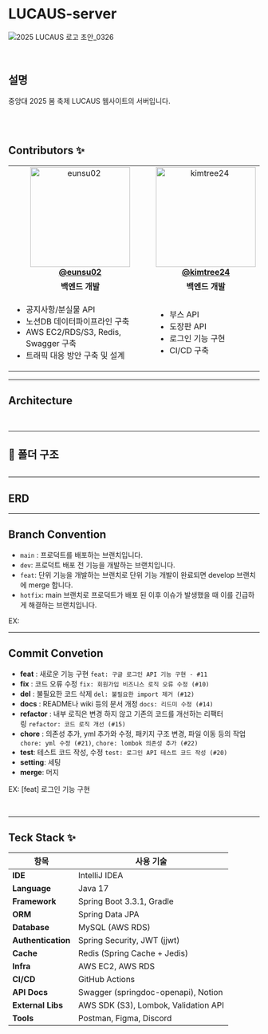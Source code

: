 # LUCAUS-server
![2025 LUCAUS 로고 초안_0326](https://github.com/user-attachments/assets/d5f2f5c8-0f7d-4c61-9d46-4b3828b957c4)


<br>

## 설명
<aside>
중앙대 2025 봄 축제 LUCAUS 웹사이트의 서버입니다.
</aside>

<br/><br/>

## Contributors ✨

<div align=center>
<table>
  <tr>
    <td align="center">
      <a href="https://github.com/eunsu02">
        <img src="https://avatars.githubusercontent.com/u/101704889?v=4" width="200px" alt="eunsu02"/>
        <br />
        <strong>@eunsu02</strong>
      </a>
    </td>
    <td align="center">
      <a href="https://github.com/kimtree24">
        <img src="https://avatars.githubusercontent.com/u/152477481?v=4" width="200px" alt="kimtree24"/>
        <br />
        <strong>@kimtree24</strong>
      </a>
    </td>
  </tr>
  <tr>
    <td align="center"><b>백엔드 개발</b></td>
    <td align="center"><b>백엔드 개발</b></td>
  </tr>
  <tr>
    <td>
      <ul align="left">
        <li>공지사항/분실물 API</li>
        <li>노션DB 데이터파이프라인 구축</li>
        <li>AWS EC2/RDS/S3, Redis, Swagger 구축</li>
        <li>트래픽 대응 방안 구축 및 설계</li>
      </ul>
    </td>
    <td>
      <ul align="left">
        <li>부스 API</li>
        <li>도장판 API</li>
        <li>로그인 기능 구현</li>
        <li>CI/CD 구축</li>
      </ul>
    </td>
  </tr>
</table>

</div>
<hr></hr>


## Architecture

<br>

<hr></hr>

## 📁 폴더 구조

```

```

<hr></hr>

## ERD


<hr></hr>

## Branch Convention

- `main` : 프로덕트를 배포하는 브랜치입니다.
- `dev`: 프로덕트 배포 전 기능을 개발하는 브랜치입니다.
- `feat`: 단위 기능을 개발하는 브랜치로 단위 기능 개발이 완료되면 develop 브랜치에 merge 합니다.
- `hotfix`: main 브랜치로 프로덕트가 배포 된 이후 이슈가 발생했을 때 이를 긴급하게 해결하는 브랜치입니다.

EX: 

<hr></hr>

## Commit Convetion
- **feat** : 새로운 기능 구현 `feat: 구글 로그인 API 기능 구현 - #11`
- **fix** : 코드 오류 수정 `fix: 회원가입 비즈니스 로직 오류 수정 (#10)`
- **del** : 불필요한 코드 삭제 `del: 불필요한 import 제거 (#12)`
- **docs** : README나 wiki 등의 문서 개정 `docs: 리드미 수정 (#14)`
- **refactor** : 내부 로직은 변경 하지 않고 기존의 코드를 개선하는 리팩터링 `refactor: 코드 로직 개선 (#15)`
- **chore** : 의존성 추가, yml 추가와 수정, 패키지 구조 변경, 파일 이동 등의 작업 `chore: yml 수정 (#21)`, `chore: lombok 의존성 추가 (#22)`
- **test**: 테스트 코드 작성, 수정 `test: 로그인 API 테스트 코드 작성 (#20)`
- **setting**: 세팅
- **merge**: 머지

EX: [feat] 로그인 기능 구현

<br>

<hr></hr>


## Teck Stack ✨

| 항목                 | 사용 기술                                |
| ------------------ | ------------------------------------ |
| **IDE**            | IntelliJ IDEA                        |
| **Language**       | Java 17                              |
| **Framework**      | Spring Boot 3.3.1, Gradle            |
| **ORM**            | Spring Data JPA                      |
| **Database**       | MySQL (AWS RDS)                      |
| **Authentication** | Spring Security, JWT (jjwt)          |
| **Cache**          | Redis (Spring Cache + Jedis)         |
| **Infra**          | AWS EC2, AWS RDS                     |
| **CI/CD**          | GitHub Actions                       |
| **API Docs**       | Swagger (springdoc-openapi), Notion  |
| **External Libs**  | AWS SDK (S3), Lombok, Validation API |
| **Tools**          | Postman, Figma, Discord              |


<br>
